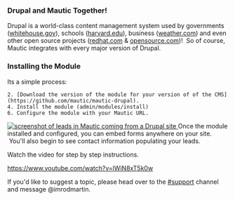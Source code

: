 ### Drupal and Mautic Together!

Drupal is a world-class content management system used by governments ([whitehouse.gov](https://whitehouse.gov)), schools ([harvard.edu](http://harvard.edu)), business ([weather.com](http://weather.com)) and even other open source projects ([redhat.com](http://redhat.com) & [opensource.com](http://opensource.com))!  So of course, Mautic integrates with every major version of Drupal.



### Installing the Module

Its a simple process:


	2. [Download the version of the module for your version of of the CMS](https://github.com/mautic/mautic-drupal).
	4. Install the module (admin/modules/install)
	6. Configure the module with your Mautic URL.


[![screenshot of leads in Mautic coming from a Drupal site](https://www.mautic.org/wp-content/uploads/2016/04/SafariScreenSnapz128-1024x366.jpg)
](https://www.mautic.org/wp-content/uploads/2016/04/SafariScreenSnapz128.jpg)Once the module installed and configured, you can embed forms anywhere on your site.  You'll also begin to see contact information populating your leads.

Watch the video for step by step instructions.

https://www.youtube.com/watch?v=lWiN8xT5k0w

If you'd like to suggest a topic, please head over to the [#support](https://discord.gg/mautic) channel and message @imrodmartin.